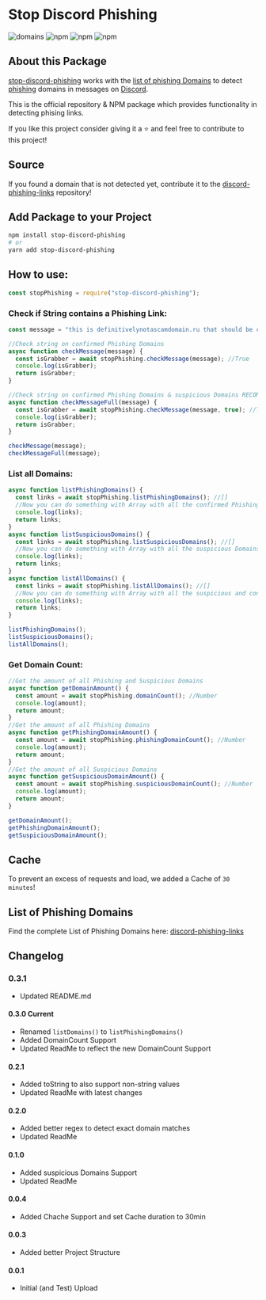 # Stop Discord Phishing

![domains](https://img.shields.io/badge/dynamic/json?color=79BFAA&label=Domains&query=count&url=https%3A%2F%2Fapi.schunk.dev%2Fapi%2Fdomain%2Fcount&style=for-the-badge)
![npm](https://img.shields.io/bundlephobia/min/stop-discord-phishing?style=for-the-badge)
![npm](https://img.shields.io/npm/v/stop-discord-phishing?style=for-the-badge)
![npm](https://img.shields.io/npm/dt/stop-discord-phishing?style=for-the-badge)

## About this Package

[stop-discord-phishing](https://github.com/nikolaischunk/stop-discord-phishing) works with the [list of phishing Domains](https://github.com/nikolaischunk/discord-phishing-links) to detect [phishing](https://en.wikipedia.org/wiki/Phishing) domains in messages on [Discord](https://discord.com).

This is the official repository & NPM package which provides functionality in detecting phising links.

If you like this project consider giving it a ⭐ and feel free to contribute to this project!

## Source

If you found a domain that is not detected yet, contribute it to the [discord-phishing-links](https://github.com/nikolaischunk/discord-phishing-links) repository!

## Add Package to your Project

```bash
npm install stop-discord-phishing
# or
yarn add stop-discord-phishing
```

## How to use:

```javascript
const stopPhishing = require("stop-discord-phishing");
```

### Check if String contains a Phishing Link:

```javascript
const message = "this is definitivelynotascamdomain.ru that should be checked";

//Check string on confirmed Phishing Domains
async function checkMessage(message) {
  const isGrabber = await stopPhishing.checkMessage(message); //True
  console.log(isGrabber);
  return isGrabber;
}

//Check string on confirmed Phishing Domains & suspicious Domains RECOMMENDED!
async function checkMessageFull(message) {
  const isGrabber = await stopPhishing.checkMessage(message, true); //True
  console.log(isGrabber);
  return isGrabber;
}

checkMessage(message);
checkMessageFull(message);
```

### List all Domains:

```javascript
async function listPhishingDomains() {
  const links = await stopPhishing.listPhishingDomains(); //[]
  //Now you can do something with Array with all the confirmed Phishing Domains in it
  console.log(links);
  return links;
}
async function listSuspiciousDomains() {
  const links = await stopPhishing.listSuspiciousDomains(); //[]
  //Now you can do something with Array with all the suspicious Domains in it
  console.log(links);
  return links;
}
async function listAllDomains() {
  const links = await stopPhishing.listAllDomains(); //[]
  //Now you can do something with Array with all the suspicious and confirmed phishing Domains in it
  console.log(links);
  return links;
}

listPhishingDomains();
listSuspiciousDomains();
listAllDomains();
```

### Get Domain Count:

```javascript
//Get the amount of all Phishing and Suspicious Domains
async function getDomainAmount() {
  const amount = await stopPhishing.domainCount(); //Number
  console.log(amount);
  return amount;
}
//Get the amount of all Phishing Domains
async function getPhishingDomainAmount() {
  const amount = await stopPhishing.phishingDomainCount(); //Number
  console.log(amount);
  return amount;
}
//Get the amount of all Suspicious Domains
async function getSuspiciousDomainAmount() {
  const amount = await stopPhishing.suspiciousDomainCount(); //Number
  console.log(amount);
  return amount;
}

getDomainAmount();
getPhishingDomainAmount();
getSuspiciousDomainAmount();
```

## Cache

To prevent an excess of requests and load, we added a Cache of `30 minutes`!

## List of Phishing Domains

Find the complete List of Phishing Domains here: [discord-phishing-links](https://github.com/nikolaischunk/discord-phishing-links)

## Changelog

### 0.3.1

- Updated README.md

#### 0.3.0 Current

- Renamed `listDomains()` to `listPhishingDomains()`
- Added DomainCount Support
- Updated ReadMe to reflect the new DomainCount Support

#### 0.2.1

- Added toString to also support non-string values
- Updated ReadMe with latest changes

#### 0.2.0

- Added better regex to detect exact domain matches
- Updated ReadMe

#### 0.1.0

- Added suspicious Domains Support
- Updated ReadMe

#### 0.0.4

- Added Chache Support and set Cache duration to 30min

#### 0.0.3

- Added better Project Structure

#### 0.0.1

- Initial (and Test) Upload
